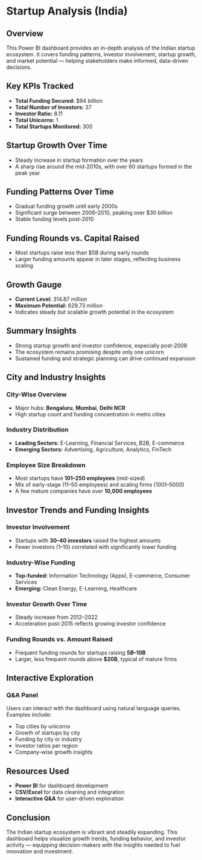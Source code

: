 # Startup Analysis (India)

## Overview
This Power BI dashboard provides an in-depth analysis of the Indian startup ecosystem. It covers funding patterns, investor involvement, startup growth, and market potential — helping stakeholders make informed, data-driven decisions.

## Key KPIs Tracked
- **Total Funding Secured:** $94 billion  
- **Total Number of Investors:** 37  
- **Investor Ratio:** 8.11  
- **Total Unicorns:** 1  
- **Total Startups Monitored:** 300  

## Startup Growth Over Time
- Steady increase in startup formation over the years  
- A sharp rise around the mid-2010s, with over 60 startups formed in the peak year  

## Funding Patterns Over Time
- Gradual funding growth until early 2000s  
- Significant surge between 2008–2010, peaking over $30 billion  
- Stable funding levels post-2010  

## Funding Rounds vs. Capital Raised
- Most startups raise less than $5B during early rounds  
- Larger funding amounts appear in later stages, reflecting business scaling  

## Growth Gauge
- **Current Level:** 314.87 million  
- **Maximum Potential:** 629.73 million  
- Indicates steady but scalable growth potential in the ecosystem  

## Summary Insights
- Strong startup growth and investor confidence, especially post-2008  
- The ecosystem remains promising despite only one unicorn  
- Sustained funding and strategic planning can drive continued expansion  

## City and Industry Insights

### City-Wise Overview
- Major hubs: **Bengaluru**, **Mumbai**, **Delhi NCR**  
- High startup count and funding concentration in metro cities  

### Industry Distribution
- **Leading Sectors:** E-Learning, Financial Services, B2B, E-commerce  
- **Emerging Sectors:** Advertising, Agriculture, Analytics, FinTech  

### Employee Size Breakdown
- Most startups have **101–250 employees** (mid-sized)  
- Mix of early-stage (11–50 employees) and scaling firms (1001–5000)  
- A few mature companies have over **10,000 employees**

## Investor Trends and Funding Insights

### Investor Involvement
- Startups with **30–40 investors** raised the highest amounts  
- Fewer investors (1–10) correlated with significantly lower funding  

### Industry-Wise Funding
- **Top-funded:** Information Technology (Apps), E-commerce, Consumer Services  
- **Emerging:** Clean Energy, E-Learning, Healthcare  

### Investor Growth Over Time
- Steady increase from 2012–2022  
- Acceleration post-2015 reflects growing investor confidence  

### Funding Rounds vs. Amount Raised
- Frequent funding rounds for startups raising **$5B–$10B**  
- Larger, less frequent rounds above **$20B**, typical of mature firms  

## Interactive Exploration

### Q&A Panel
Users can interact with the dashboard using natural language queries. Examples include:
- Top cities by unicorns  
- Growth of startups by city  
- Funding by city or industry  
- Investor ratios per region  
- Company-wise growth insights  

## Resources Used
- **Power BI** for dashboard development  
- **CSV/Excel** for data cleaning and integration  
- **Interactive Q&A** for user-driven exploration  

## Conclusion
The Indian startup ecosystem is vibrant and steadily expanding. This dashboard helps visualize growth trends, funding behavior, and investor activity — equipping decision-makers with the insights needed to fuel innovation and investment.

